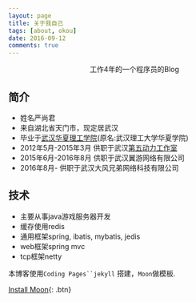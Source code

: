 ```yaml
---
layout: page
title: 关于我自己
tags: [about, okou]
date: 2016-09-12
comments: true
---
```

    
<center>工作4年的一个程序员的Blog</center>

## 简介
* 姓名严尚君
* 来自湖北省天门市，现定居武汉
* 毕业于[武汉华夏理工学院](http://www.1957.cn)(原名:武汉理工大学华夏学院)
* 2012年5月-2015年3月 供职于武汉[第五动力工作室](http://www.d5power.com)
* 2015年6月-2016年8月 供职于武汉翼游网络有限公司
* 2016年8月-  供职于武汉大风兄弟网络科技有限公司

## 技术

* 主要从事java游戏服务器开发
* 缓存使用redis
* 通用框架spring, ibatis, mybatis, jedis
* web框架spring mvc
* tcp框架netty

本博客使用`Coding Pages``jekyll` 搭建，`Moon`做模板.
      
[Install Moon](https://github.com/TaylanTatli/Moon){: .btn}
